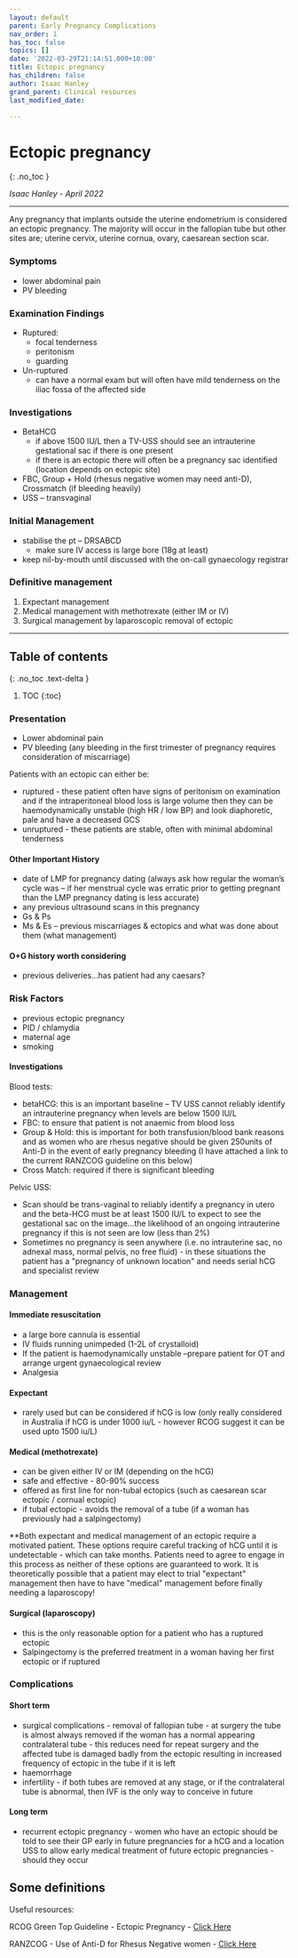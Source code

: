 ```yaml
---
layout: default
parent: Early Pregnancy Complications
nav_order: 1
has_toc: false
topics: []
date: '2022-03-29T21:14:51.000+10:00'
title: Ectopic pregnancy
has_children: false
author: Isaac Hanley
grand_parent: Clinical resources
last_modified_date: 

---
```

# Ectopic pregnancy

{: .no_toc }

_Isaac Hanley - April 2022_

***

<div class="code-example bg-grey-lt-100" markdown="1">

Any pregnancy that implants outside the uterine endometrium is considered an ectopic pregnancy.  The majority will occur in the fallopian tube but other sites are; uterine cervix, uterine cornua, ovary, caesarean section scar.

### Symptoms

* lower abdominal pain
* PV bleeding

### Examination Findings

* Ruptured:
  * focal tenderness
  * peritonism
  * guarding
* Un-ruptured
  * can have a normal exam but will often have mild tenderness on the iliac fossa of the affected side

### Investigations

* BetaHCG
  * if above 1500 IU/L then a TV-USS should see an intrauterine gestational sac if there is one present
  * if there is an ectopic there will often be a pregnancy sac identified (location depends on ectopic site)
* FBC, Group + Hold (rhesus negative women may need anti-D), Crossmatch (if bleeding heavily)
* USS – transvaginal

### Initial Management

* stabilise the pt – DRSABCD
  * make sure IV access is large bore (18g at least)
* keep nil-by-mouth until discussed with the on-call gynaecology registrar

### Definitive management

1. Expectant management
2. Medical management with methotrexate (either IM or IV)
3. Surgical management by laparoscopic removal of ectopic

</div>

***

## Table of contents

{: .no_toc .text-delta }

1. TOC {:toc}

### Presentation

* Lower abdominal pain
* PV bleeding (any bleeding in the first trimester of pregnancy requires consideration of miscarriage)

Patients with an ectopic can either be:

* ruptured - these patient often have signs of peritonism on examination and if the intraperitoneal blood loss is large volume then they can be haemodynamically unstable (high HR / low BP) and look diaphoretic, pale and have a decreased GCS
* unruptured - these patients are stable, often with minimal abdominal tenderness

#### Other Important History

* date of LMP for pregnancy dating (always ask how regular the woman’s cycle was – if her menstrual cycle was erratic prior to getting pregnant than the LMP pregnancy dating is less accurate)
* any previous ultrasound scans in this pregnancy
* Gs & Ps
* Ms & Es – previous miscarriages & ectopics and what was done about them (what management)

#### O+G history worth considering

* previous deliveries…has patient had any caesars?

### Risk Factors

* previous ectopic pregnancy
* PID / chlamydia
* maternal age
* smoking

#### Investigations

Blood tests:

* betaHCG: this is an important baseline – TV USS cannot reliably identify an intrauterine pregnancy when levels are below 1500 IU/L
* FBC: to ensure that patient is not anaemic from blood loss
* Group & Hold: this is important for both transfusion/blood bank reasons and as women who are rhesus negative should be given 250units of Anti-D in the event of early pregnancy bleeding (I have attached a link to the current RANZCOG guideline on this below)
* Cross Match: required if there is significant bleeding

Pelvic USS:

* Scan should be trans-vaginal to reliably identify a pregnancy in utero and the beta-HCG must be at least 1500 IU/L to expect to see the gestational sac on the image…the likelihood of an ongoing intrauterine pregnancy if this is not seen are low (less than 2%)
* Sometimes no pregnancy is seen anywhere (i.e. no intrauterine sac, no adnexal mass, normal pelvis, no free fluid) - in these situations the patient has a "pregnancy of unknown location" and needs serial hCG and specialist review

### Management

#### Immediate resuscitation

* a large bore cannula is essential
* IV fluids running unimpeded (1-2L of crystalloid)
* If the patient is haemodynamically unstable –prepare patient for OT and arrange urgent gynaecological review
* Analgesia

#### Expectant

* rarely used but can be considered if hCG is low (only really considered in Australia if hCG is under 1000 iu/L - however RCOG suggest it can be used upto 1500 iu/L)

#### Medical (methotrexate)

* can be given either IV or IM (depending on the hCG)
* safe and effective - 80-90% success
* offered as first line for non-tubal ectopics (such as caesarean scar ectopic / cornual ectopic)
* if tubal ectopic - avoids the removal of a tube (if a woman has previously had a salpingectomy)

\**Both expectant and medical management of an ectopic require a motivated patient.   These options require careful tracking of hCG until it is undetectable - which can take months.  Patients need to agree to engage in this process as neither of these options are guaranteed to work.  It is theoretically possible that a patient may elect to trial "expectant" management then have to have "medical" management before finally needing a laparoscopy!

#### Surgical (laparoscopy)

* this is the only reasonable option for a patient who has a ruptured ectopic
* Salpingectomy is the preferred treatment in a woman having her first ectopic or if ruptured

### Complications

#### Short term

* surgical complications - removal of fallopian tube - at surgery the tube is almost always removed if the woman has a normal appearing contralateral tube - this reduces need for repeat surgery and the affected tube is damaged badly from the ectopic resulting in increased frequency of ectopic in the tube if it is left
* haemorrhage
* infertility - if both tubes are removed at any stage, or if the contralateral tube is abnormal, then IVF is the only way to conceive in future

#### Long term

* recurrent ectopic pregnancy - women who have an ectopic should be told to see their GP early in future pregnancies for a hCG and a location USS to allow early medical treatment of future ectopic pregnancies - should they occur

## Some definitions

Useful resources:

RCOG Green Top Guideline - Ectopic Pregnancy - [Click Here](https://obgyn.onlinelibrary.wiley.com/doi/epdf/10.1111/1471-0528.14189 "Ectopic Pregnancy - GTG")

RANZCOG - Use of Anti-D for Rhesus Negative women - [Click Here](https://ranzcog.edu.au/RANZCOG_SITE/media/RANZCOG-MEDIA/Women%27s%20Health/Statement%20and%20guidelines/Clinical-Obstetrics/Use-of-Rh(D)-Isoimmunisation-(C-Obs-6).pdf?ext=.pdf "Anti D Guideline")